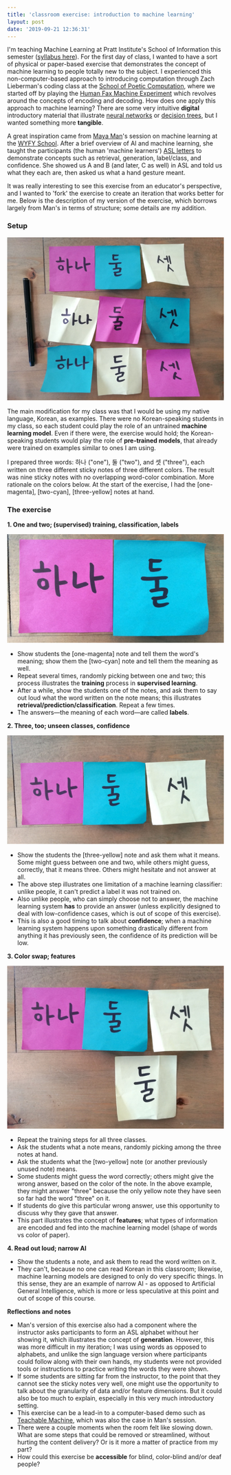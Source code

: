 ```yaml
---
title: 'classroom exercise: introduction to machine learning'
layout: post
date: '2019-09-21 12:36:31'
---
```


I'm teaching Machine Learning at Pratt Institute's School of Information this semester ([syllabus here](/projects/machine-learning-pratt-si-fall-19)). For the first day of class, I wanted to have a sort of physical or paper-based exercise that demonstrates the concept of machine learning to people totally new to the subject. I experienced this non-computer-based approach to introducing computation through Zach Lieberman's coding class at the [School of Poetic Computation](https://blog.sfpc.io/post/165486473766/fall-2017-week-1), where we started off by playing the [Human Fax Machine Experiment](http://lucasihlein.net/The-Human-Fax-Machine-Experiment) which revolves around the concepts of encoding and decoding. How does one apply this approach to machine learning? There are some very intuitive **digital** introductory material that illustrate [neural networks](https://teachablemachine.withgoogle.com/) or [decision trees](http://www.r2d3.us/visual-intro-to-machine-learning-part-1/), but I wanted something more **tangible**. 

A great inspiration came from [Maya Man](http://mayaontheinter.net/)'s session on machine learning at the [WYFY School](http://www.bufubyusforus.com/thewyfyschool). After a brief overview of AI and machine learning, she taught the participants (the human 'machine learners') [ASL letters](https://www.handspeak.com/spell/index.php?id=spell-asl) to demonstrate concepts such as retrieval, generation, label/class, and confidence. She showed us A and B (and later, C as well) in ASL and told us what they each are, then asked us what a hand gesture meant. 

It was really interesting to see this exercise from an educator's perspective, and I wanted to 'fork' the exercise to create an iteration that works better for me. Below is the description of my version of the exercise, which borrows largely from Man's in terms of structure; some details are my addition.

### Setup

![Image showing nine sticky notes with different word-color combinations; the written words are 하나 ("one"), 둘 ("two"), and 셋 ("three).](/assets/pratt-fall19/ml-stickynoteexercise-setup.jpg)

The main modification for my class was that I would be using my native language, Korean, as examples. There were no Korean-speaking students in my class, so each student could play the role of an untrained **machine learning model**. Even if there were, the exercise would hold; the Korean-speaking students would play the role of **pre-trained models**, that already were trained on examples similar to ones I am using.

I prepared three words: 하나 ("one"), 둘 ("two"), and 셋 ("three"), each written on three different sticky notes of three different colors. The result was nine sticky notes with no overlapping word-color combination. More rationale on the colors below. At the start of the exercise, I had the [one-magenta], [two-cyan], [three-yellow] notes at hand.

### The exercise

**1. One and two; (supervised) training, classification, labels**

![Image showing two sticky notes with the words "one" and "two," respectively.](/assets/pratt-fall19/ml-stickynoteexercise-onetwo.jpg)

- Show students the [one-magenta] note and tell them the word's meaning; show them the [two-cyan] note and tell them the meaning as well.
- Repeat several times, randomly picking between one and two; this process illustrates the **training** process in **supervised learning**.
- After a while, show the students one of the notes, and ask them to say out loud what the word written on the note means; this illustrates **retrieval/prediction/classification**. Repeat a few times.
- The answers—the meaning of each word—are called **labels**.

**2. Three, too; unseen classes, confidence**

![Image showing three sticky notes with the words "one," "two," and "three" respectively.](/assets/pratt-fall19/ml-stickynoteexercise-onetwothree.jpg)

- Show the students the [three-yellow] note and ask them what it means. Some might guess between one and two, while others might guess, correctly, that it means three. Others might hesitate and not answer at all.
- The above step illustrates one limitation of a machine learning classifier: unlike people, it can't predict a label it was not trained on.
- Also unlike people, who can simply choose not to answer, the machine learning system **has** to provide an answer (unless explicitly designed to deal with low-confidence cases, which is out of scope of this exercise).
- This is also a good timing to talk about **confidence**; when a machine learning system happens upon something drastically different from anything it has previously seen, the confidence of its prediction will be low.

**3. Color swap; features**

![Image showing four sticky notes with the words "one," "two," "three," and "two" respectively. The "three" and one of the two "two" notes are of the same color.](/assets/pratt-fall19/ml-stickynoteexercise-colorswap.jpg)

- Repeat the training steps for all three classes. 
- Ask the students what a note means, randomly picking among the three notes at hand.
- Ask the students what the [two-yellow] note (or another previously unused note) means.
- Some students might guess the word correctly; others might give the wrong answer, based on the color of the note. In the above example, they might answer "three" because the only yellow note they have seen so far had the word "three" on it.
- If students do give this particular wrong answer, use this opportunity to discuss why they gave that answer.
- This part illustrates the concept of **features**; what types of information are encoded and fed into the machine learning model (shape of words vs color of paper). 

**4. Read out loud; narrow AI**

- Show the students a note, and ask them to read the word written on it. 
- They can't, because no one can read Korean in this classroom; likewise, machine learning models are designed to only do very specific things. In this sense, they are an example of narrow AI - as opposed to Artificial General Intelligence, which is more or less speculative at this point and out of scope of this course.

**Reflections and notes**

- Man's version of this exercise also had a component where the instructor asks participants to form an ASL alphabet without her showing it, which illustrates the concept of **generation**. However, this was more difficult in my iteration; I was using words as opposed to alphabets, and unlike the sign language version where participants could follow along with their own hands, my students were not provided tools or instructions to practice writing the words they were shown.
- If some students are sitting far from the instructor, to the point that they cannot see the sticky notes very well, one might use the opportunity to talk about the granularity of data and/or feature dimensions. But it could also be too much to explain, especially in this very much introductory setting.
- This exercise can be a lead-in to a computer-based demo such as [Teachable Machine](https://teachablemachine.withgoogle.com/), which was also the case in Man's session.
- There were a couple moments when the room felt like slowing down. What are some steps that could be removed or streamlined, without hurting the content delivery? Or is it more a matter of practice from my part?
- How could this exercise be **accessible** for blind, color-blind and/or deaf people?